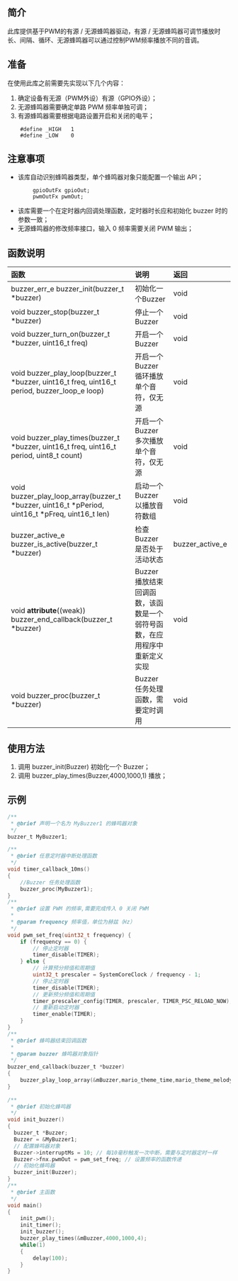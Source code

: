 ## 简介

此库提供基于PWM的有源 / 无源蜂鸣器驱动，有源 / 无源蜂鸣器可调节播放时长、间隔、循环、无源蜂鸣器可以通过控制PWM频率播放不同的音调。

## 准备

在使用此库之前需要先实现以下几个内容：

1. 确定设备有无源（PWM外设）有源（GPIO外设）；
2. 无源蜂鸣器需要确定单路 PWM 频率单独可调；
3. 有源蜂鸣器需要根据电路设置开启和关闭的电平；
```  
    #define _HIGH	1
    #define _LOW	0
```

## 注意事项

* 该库自动识别蜂鸣器类型，单个蜂鸣器对象只能配置一个输出 API；
```
    	gpioOutFx gpioOut;
        pwmOutFx pwmOut;
```
* 该库需要一个在定时器内回调处理函数，定时器时长应和初始化 buzzer 时的参数一致；
* 无源蜂鸣器的修改频率接口，输入 0 频率需要关闭 PWM 输出；

## 函数说明

| 函数              |           说明            | 返回 |
|  :----  | :----  | :----  |
|buzzer_err_e buzzer_init(buzzer_t *buzzer)| 初始化一个Buzzer |void|
|void buzzer_stop(buzzer_t *buzzer)|停止一个 Buzzer|void|
|void buzzer_turn_on(buzzer_t *buzzer, uint16_t freq)|开启一个 Buzzer|void|
|void buzzer_play_loop(buzzer_t *buzzer, uint16_t freq, uint16_t period, buzzer_loop_e loop)|开启一个 Buzzer 循环播放单个音符，仅无源|void|
|void buzzer_play_times(buzzer_t *buzzer, uint16_t freq, uint16_t period, uint8_t count)|开启一个 Buzzer 多次播放单个音符，仅无源|void|
|void buzzer_play_loop_array(buzzer_t *buzzer, uint16_t *pPeriod, uint16_t *pFreq, uint16_t len)|启动一个 Buzzer 以播放音符数组|void|
|buzzer_active_e buzzer_is_active(buzzer_t *buzzer)|检查 Buzzer 是否处于活动状态|buzzer_active_e|
|void __attribute__((weak)) buzzer_end_callback(buzzer_t *buzzer) |Buzzer 播放结束回调函数，该函数是一个弱符号函数，在应用程序中重新定义实现|void|
|void buzzer_proc(buzzer_t *buzzer)|Buzzer 任务处理函数，需要定时调用|void|

## 使用方法
1. 调用 buzzer_init(Buzzer) 初始化一个 Buzzer；
2. 调用 buzzer_play_times(Buzzer,4000,1000,1) 播放；

## 示例

```c
/**
 * @brief 声明一个名为 MyBuzzer1 的蜂鸣器对象
 */
buzzer_t MyBuzzer1;

/**
 * @brief 任意定时器中断处理函数
 */
void timer_callback_10ms()
{
    //Buzzer 任务处理函数
    buzzer_proc(MyBuzzer1);
}
/**
 * @brief 设置 PWM 的频率,需要完成传入 0 关闭 PWM
 *
 * @param frequency 频率值，单位为赫兹（Hz）
 */
void pwm_set_freq(uint32_t frequency) {
    if (frequency == 0) {
        // 停止定时器
        timer_disable(TIMER);
    } else {
        // 计算预分频值和周期值
        uint32_t prescaler = SystemCoreClock / frequency - 1;
        // 停止定时器
        timer_disable(TIMER);
        // 更新预分频值和周期值
        timer_prescaler_config(TIMER, prescaler, TIMER_PSC_RELOAD_NOW);
        // 重新启动定时器
        timer_enable(TIMER);
    }
}
/**
 * @brief 蜂鸣器结束回调函数
 *
 * @param buzzer 蜂鸣器对象指针
 */
buzzer_end_callback(buzzer_t *buzzer) 
{
    buzzer_play_loop_array(&mBuzzer,mario_theme_time,mario_theme_melody,mario_theme_len);
}
    
/**
 * @brief 初始化蜂鸣器
 */
void init_buzzer()
{
  buzzer_t *Buzzer;
  Buzzer = &MyBuzzer1;
  // 配置蜂鸣器对象
  Buzzer->interruptMs = 10; // 每10毫秒触发一次中断，需要与定时器定时一样
  Buzzer->fnx.pwmOut = pwm_set_freq; // 设置频率的函数传递
  // 初始化蜂鸣器
  buzzer_init(Buzzer);
}
/**
 * @brief 主函数
 */
void main()
{
    init_pwm();
    init_timer();
    init_buzzer();
    buzzer_play_times(&mBuzzer,4000,1000,4);
    while(1)
    {
        delay(100);
    }
}
```
